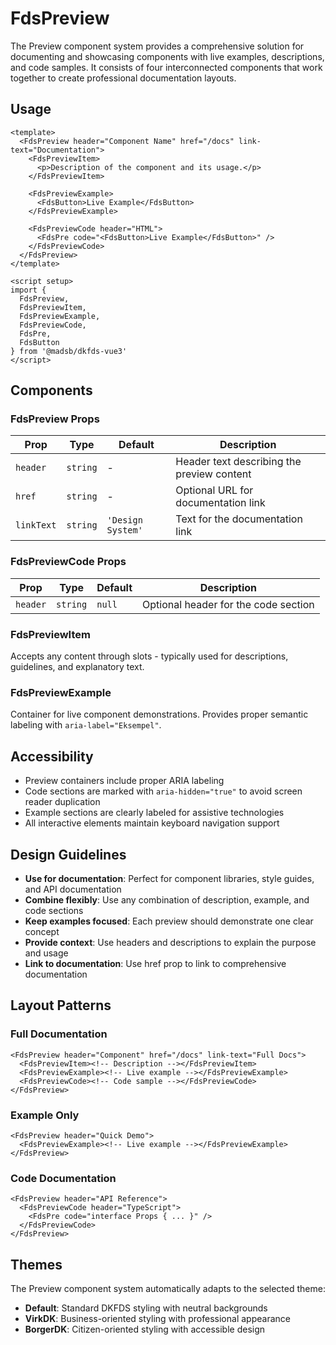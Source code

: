 # FdsPreview

The Preview component system provides a comprehensive solution for documenting and showcasing components with live examples, descriptions, and code samples. It consists of four interconnected components that work together to create professional documentation layouts.

## Usage

```vue
<template>
  <FdsPreview header="Component Name" href="/docs" link-text="Documentation">
    <FdsPreviewItem>
      <p>Description of the component and its usage.</p>
    </FdsPreviewItem>
    
    <FdsPreviewExample>
      <FdsButton>Live Example</FdsButton>
    </FdsPreviewExample>
    
    <FdsPreviewCode header="HTML">
      <FdsPre code="<FdsButton>Live Example</FdsButton>" />
    </FdsPreviewCode>
  </FdsPreview>
</template>

<script setup>
import {
  FdsPreview,
  FdsPreviewItem,
  FdsPreviewExample,
  FdsPreviewCode,
  FdsPre,
  FdsButton
} from '@madsb/dkfds-vue3'
</script>
```

## Components

### FdsPreview Props

| Prop       | Type     | Default         | Description                                    |
| ---------- | -------- | --------------- | ---------------------------------------------- |
| `header`   | `string` | -               | Header text describing the preview content     |
| `href`     | `string` | -               | Optional URL for documentation link            |
| `linkText` | `string` | `'Design System'` | Text for the documentation link               |

### FdsPreviewCode Props

| Prop     | Type     | Default | Description                           |
| -------- | -------- | ------- | ------------------------------------- |
| `header` | `string` | `null`  | Optional header for the code section |

### FdsPreviewItem

Accepts any content through slots - typically used for descriptions, guidelines, and explanatory text.

### FdsPreviewExample

Container for live component demonstrations. Provides proper semantic labeling with `aria-label="Eksempel"`.

## Accessibility

- Preview containers include proper ARIA labeling
- Code sections are marked with `aria-hidden="true"` to avoid screen reader duplication
- Example sections are clearly labeled for assistive technologies
- All interactive elements maintain keyboard navigation support

## Design Guidelines

- **Use for documentation**: Perfect for component libraries, style guides, and API documentation
- **Combine flexibly**: Use any combination of description, example, and code sections
- **Keep examples focused**: Each preview should demonstrate one clear concept
- **Provide context**: Use headers and descriptions to explain the purpose and usage
- **Link to documentation**: Use href prop to link to comprehensive documentation

## Layout Patterns

### Full Documentation
```vue
<FdsPreview header="Component" href="/docs" link-text="Full Docs">
  <FdsPreviewItem><!-- Description --></FdsPreviewItem>
  <FdsPreviewExample><!-- Live example --></FdsPreviewExample>
  <FdsPreviewCode><!-- Code sample --></FdsPreviewCode>
</FdsPreview>
```

### Example Only
```vue
<FdsPreview header="Quick Demo">
  <FdsPreviewExample><!-- Live example --></FdsPreviewExample>
</FdsPreview>
```

### Code Documentation
```vue
<FdsPreview header="API Reference">
  <FdsPreviewCode header="TypeScript">
    <FdsPre code="interface Props { ... }" />
  </FdsPreviewCode>
</FdsPreview>
```

## Themes

The Preview component system automatically adapts to the selected theme:
- **Default**: Standard DKFDS styling with neutral backgrounds
- **VirkDK**: Business-oriented styling with professional appearance
- **BorgerDK**: Citizen-oriented styling with accessible design
